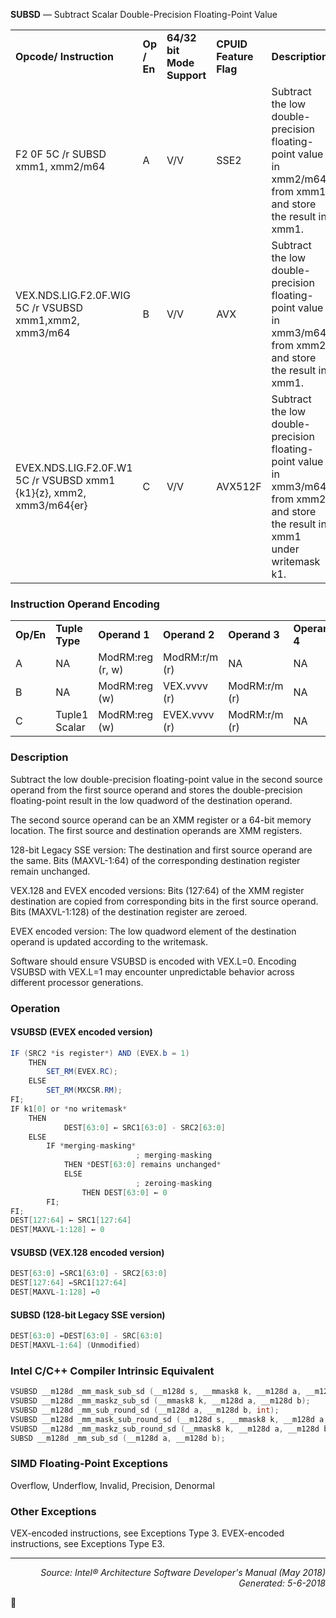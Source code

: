 <b>SUBSD</b> — Subtract Scalar Double-Precision Floating-Point Value
<table>
	<tr>
		<td><b>Opcode/ Instruction</b></td>
		<td><b>Op / En</b></td>
		<td><b>64/32 bit Mode Support</b></td>
		<td><b>CPUID Feature Flag</b></td>
		<td><b>Description</b></td>
	</tr>
	<tr>
		<td>F2 0F 5C /r SUBSD xmm1, xmm2/m64</td>
		<td>A</td>
		<td>V/V</td>
		<td>SSE2</td>
		<td>Subtract the low double-precision floating-point value in xmm2/m64 from xmm1 and store the result in xmm1.</td>
	</tr>
	<tr>
		<td>VEX.NDS.LIG.F2.0F.WIG 5C /r VSUBSD xmm1,xmm2, xmm3/m64</td>
		<td>B</td>
		<td>V/V</td>
		<td>AVX</td>
		<td>Subtract the low double-precision floating-point value in xmm3/m64 from xmm2 and store the result in xmm1.</td>
	</tr>
	<tr>
		<td>EVEX.NDS.LIG.F2.0F.W1 5C /r VSUBSD xmm1 {k1}{z}, xmm2, xmm3/m64{er}</td>
		<td>C</td>
		<td>V/V</td>
		<td>AVX512F</td>
		<td>Subtract the low double-precision floating-point value in xmm3/m64 from xmm2 and store the result in xmm1 under writemask k1.</td>
	</tr>
</table>


### Instruction Operand Encoding
<table>
	<tr>
		<td><b>Op/En</b></td>
		<td><b>Tuple Type</b></td>
		<td><b>Operand 1</b></td>
		<td><b>Operand 2</b></td>
		<td><b>Operand 3</b></td>
		<td><b>Operand 4</b></td>
	</tr>
	<tr>
		<td>A</td>
		<td>NA</td>
		<td>ModRM:reg (r, w)</td>
		<td>ModRM:r/m (r)</td>
		<td>NA</td>
		<td>NA</td>
	</tr>
	<tr>
		<td>B</td>
		<td>NA</td>
		<td>ModRM:reg (w)</td>
		<td>VEX.vvvv (r)</td>
		<td>ModRM:r/m (r)</td>
		<td>NA</td>
	</tr>
	<tr>
		<td>C</td>
		<td>Tuple1 Scalar</td>
		<td>ModRM:reg (w)</td>
		<td>EVEX.vvvv (r)</td>
		<td>ModRM:r/m (r)</td>
		<td>NA</td>
	</tr>
</table>


### Description
Subtract the low double-precision floating-point value in the second source operand from the first source operand
and stores the double-precision floating-point result in the low quadword of the destination operand.

The second source operand can be an XMM register or a 64-bit memory location. The first source and destination
operands are XMM registers.

128-bit Legacy SSE version: The destination and first source operand are the same. Bits (MAXVL-1:64) of the
corresponding destination register remain unchanged.

VEX.128 and EVEX encoded versions: Bits (127:64) of the XMM register destination are copied from corresponding
bits in the first source operand. Bits (MAXVL-1:128) of the destination register are zeroed.

EVEX encoded version: The low quadword element of the destination operand is updated according to the
writemask.

Software should ensure VSUBSD is encoded with VEX.L=0. Encoding VSUBSD with VEX.L=1 may encounter 
unpredictable behavior across different processor generations.

### Operation


#### VSUBSD (EVEX encoded version)
```java
IF (SRC2 *is register*) AND (EVEX.b = 1) 
    THEN
        SET_RM(EVEX.RC);
    ELSE 
        SET_RM(MXCSR.RM);
FI;
IF k1[0] or *no writemask*
    THEN
            DEST[63:0] ← SRC1[63:0] - SRC2[63:0]
    ELSE 
        IF *merging-masking*
                            ; merging-masking
            THEN *DEST[63:0] remains unchanged*
            ELSE 
                            ; zeroing-masking
                THEN DEST[63:0] ← 0
        FI;
FI;
DEST[127:64] ← SRC1[127:64]
DEST[MAXVL-1:128] ← 0
```
#### VSUBSD (VEX.128 encoded version)
```java
DEST[63:0] ←SRC1[63:0] - SRC2[63:0]
DEST[127:64] ←SRC1[127:64]
DEST[MAXVL-1:128] ←0
```
#### SUBSD (128-bit Legacy SSE version)
```java
DEST[63:0] ←DEST[63:0] - SRC[63:0]
DEST[MAXVL-1:64] (Unmodified)
```
### Intel C/C++ Compiler Intrinsic Equivalent
```c
VSUBSD __m128d _mm_mask_sub_sd (__m128d s, __mmask8 k, __m128d a, __m128d b);
VSUBSD __m128d _mm_maskz_sub_sd (__mmask8 k, __m128d a, __m128d b);
VSUBSD __m128d _mm_sub_round_sd (__m128d a, __m128d b, int);
VSUBSD __m128d _mm_mask_sub_round_sd (__m128d s, __mmask8 k, __m128d a, __m128d b, int);
VSUBSD __m128d _mm_maskz_sub_round_sd (__mmask8 k, __m128d a, __m128d b, int);
SUBSD __m128d _mm_sub_sd (__m128d a, __m128d b);
```
### SIMD Floating-Point Exceptions
Overflow, Underflow, Invalid, Precision, Denormal

### Other Exceptions

VEX-encoded instructions, see Exceptions Type 3.
EVEX-encoded instructions, see Exceptions Type E3.

 --- 
<p align="right"><i>Source: Intel® Architecture Software Developer's Manual (May 2018)<br>Generated: 5-6-2018</i></p>
